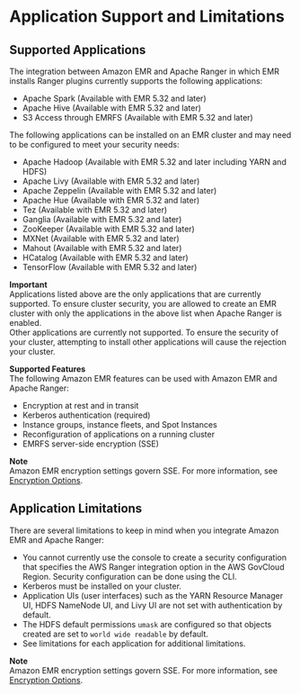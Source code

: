 # Application Support and Limitations<a name="emr-ranger-app-support"></a>

## Supported Applications<a name="emr-ranger-app-support-list"></a>

The integration between Amazon EMR and Apache Ranger in which EMR installs Ranger plugins currently supports the following applications:
+ Apache Spark \(Available with EMR 5\.32 and later\)
+ Apache Hive \(Available with EMR 5\.32 and later\)
+ S3 Access through EMRFS \(Available with EMR 5\.32 and later\)

The following applications can be installed on an EMR cluster and may need to be configured to meet your security needs:
+ Apache Hadoop \(Available with EMR 5\.32 and later including YARN and HDFS\)
+ Apache Livy \(Available with EMR 5\.32 and later\)
+ Apache Zeppelin \(Available with EMR 5\.32 and later\)
+ Apache Hue \(Available with EMR 5\.32 and later\)
+ Tez \(Available with EMR 5\.32 and later\)
+ Ganglia \(Available with EMR 5\.32 and later\)
+ ZooKeeper \(Available with EMR 5\.32 and later\)
+ MXNet \(Available with EMR 5\.32 and later\)
+ Mahout \(Available with EMR 5\.32 and later\)
+ HCatalog \(Available with EMR 5\.32 and later\)
+ TensorFlow \(Available with EMR 5\.32 and later\)

**Important**  
Applications listed above are the only applications that are currently supported\. To ensure cluster security, you are allowed to create an EMR cluster with only the applications in the above list when Apache Ranger is enabled\.  
Other applications are currently not supported\. To ensure the security of your cluster, attempting to install other applications will cause the rejection your cluster\.

**Supported Features**  
The following Amazon EMR features can be used with Amazon EMR and Apache Ranger:
+ Encryption at rest and in transit
+ Kerberos authentication \(required\)
+ Instance groups, instance fleets, and Spot Instances
+ Reconfiguration of applications on a running cluster
+ EMRFS server\-side encryption \(SSE\)

**Note**  
Amazon EMR encryption settings govern SSE\. For more information, see [Encryption Options](emr-data-encryption-options.md)\.

## Application Limitations<a name="emr-ranger-app-support-limitations"></a>

There are several limitations to keep in mind when you integrate Amazon EMR and Apache Ranger:
+ You cannot currently use the console to create a security configuration that specifies the AWS Ranger integration option in the AWS GovCloud Region\. Security configuration can be done using the CLI\.
+ Kerberos must be installed on your cluster\.
+ Application UIs \(user interfaces\) such as the YARN Resource Manager UI, HDFS NameNode UI, and Livy UI are not set with authentication by default\.
+ The HDFS default permissions `umask` are configured so that objects created are set to `world wide readable` by default\.
+ See limitations for each application for additional limitations\.

**Note**  
Amazon EMR encryption settings govern SSE\. For more information, see [Encryption Options](emr-data-encryption-options.md)\.